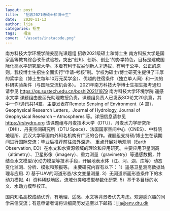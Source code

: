 ```yaml
---
layout: post
title:  "招收2021级硕士和博士生"
date:   2020-11-13
author: ljia
categories: 招生
tags:	招生
cover:  "/assets/instacode.png"
---
```


南方科技大学环境学院姜丽光课题组 招收2021级硕士和博士生
南方科技大学是国家高等教育综合改革试验校，突出“创知、创新、创业”的办学特色，目标是建成国际化高水平研究型大学。本着有利于拔尖创新人才选拔，有利于公平、公正的原则，我校博士生招生全面实行“申请-考核”制。学校为硕士/博士研究生提供了丰厚的奖学金（博士生每年10万元奖学金）、优越的住宿条件（独立单人间）和一流的科研实验条件（与国际交流机会多）。
2021年南方科技大学博士生招生报考通知请参见 https://gs.sustech.edu.cn/boshi2021/1879
南方科技大学环境学院 遥感水文学 课题组由姜丽光助理教授负责。课题组负责人已发表SCI论文20余篇，其中一作/通讯共14篇，主要发表在Remote Sensing of Environment（4 篇），Geophysical Research Letters，Journal of Hydrology, Journal of Geophysical Research – Atmospheres 等。详细信息请参见 https://rshydro.org 该课题组与丹麦技术大学（DTU）、丹麦水力学研究所（DHI）、丹麦空间研究所（DTU Space）、法国国家空间中心（CNES）、中科院地理所、武汉大学等国内外知名机构有广泛的合作。课题组支持硕/博士生在读期间进行国际交流；毕业后推荐前往海外深造。
重点开展对地观测（Earth Observation, EO）在水文和水资源领域的理论和应用研究。主要应用卫星测高（altimetry）、卫星影像（imagery）、重力测量（gravimetry）等遥感数据，并结合水文模型/水动力模型等技术手段，开展地表水体（江、河、湖、库等）动态变化监测、分析、模拟和预报等。
主要研究内容有以下：
1）遥感卫星测高数据处理与应用.
2)  基于UAV的河道形态/水文变量测量.
3）无河道断面形态条件下的水动力模拟.
4）资料稀缺地区，流域分类和模型参数化研究.
5）基于多目标的水文、水动力模型校正。

国内知名高校成绩优秀，有地理、遥感、水文等背景者优先考虑。欢迎感兴趣的同学来信交流；有意申请者请将详细简历发送至以下邮箱：ljia@env.dtu.dk

[jekyll]:      http://jekyllrb.com
[jekyll-gh]:   https://github.com/jekyll/jekyll
[jekyll-help]: https://github.com/jekyll/jekyll-help
[highlight]:   https://highlightjs.org/
[lightbox]:    http://lokeshdhakar.com/projects/lightbox2/
[jekyll-archive]: https://github.com/jekyll/jekyll-archives
[liquid]: https://github.com/Shopify/liquid/wiki/Liquid-for-Designers

<script>
window.tooltips = window.tooltips || []
window.tooltips.push(['#someId', { content: "This is the text of the tooltip!" }])
window.tooltips.push(['#someOtherId', { content: "{% include tooltips/example.html %}", placement: "right" }])
</script>
